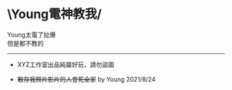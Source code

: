 # **\Young電神教我/**

Young太電了扯爆\
但是都不教的



---
- XYZ工作室出品純屬好玩，請勿盜圖

- ~~敢存我照片影片的人會死全家~~ by Young 2021/8/24